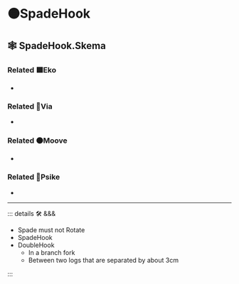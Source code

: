 # 🟠<mooves>SpadeHook</mooves>

## 🕸 SpadeHook.Skema

### Related 🟩<ekos>Eko</ekos>

-

### Related 🔻<via>Via</via>

-

### Related 🟠<mooves>Moove</mooves>

-

### Related 💜<psike>Psike</psike>

-

---

<!-- =================================================== -->
<!-- =================================================== -->
<!-- =================================================== -->
<!-- =================================================== -->
<!-- =================================================== -->
::: details 🛠 <dev>&&&</dev>

- Spade must not Rotate
- SpadeHook
- DoubleHook
    - In a branch fork
    - Between two logs that are separated by about 3cm

:::

